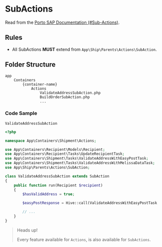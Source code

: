 # SubActions

Read from the [Porto SAP Documentation (#Sub-Actions)](https://github.com/Mahmoudz/Porto#Sub-Actions).

## Rules

- All SubActions **MUST** extend from `App\Ship\Parents\Actions\SubAction`.

## Folder Structure

```shell
app
    Containers
        {container-name}
            Actions
                ValidateAddressSubAction.php
                BuildOrderSubAction.php
                ...
```

### Code Sample

`ValidateAddressSubAction`

```php
<?php

namespace App\Containers\Shipment\Actions;

use App\Containers\Recipient\Models\Recipient;
use App\Containers\Recipient\Tasks\UpdateRecipientTask;
use App\Containers\Shipment\Tasks\ValidateAddressWithEasyPostTask;
use App\Containers\Shipment\Tasks\ValidateAddressWithMelissaDataTask;
use App\Ship\Parents\Actions\SubAction;

class ValidateAddressSubAction extends SubAction
{
    public function run(Recipient $recipient)
    {
        $hasValidAddress = true;

        $easyPostResponse = Hive::call(ValidateAddressWithEasyPostTask::class, [$recipient]);

        // ...
    }
}
```

> Heads up!
> 
> Every feature available for `Actions`, is also available for `SubActions`.
